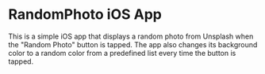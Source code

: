# RandomPhoto iOS App

This is a simple iOS app that displays a random photo from Unsplash when the "Random Photo" button is tapped. 
The app also changes its background color to a random color from a predefined list every time the button is tapped.
